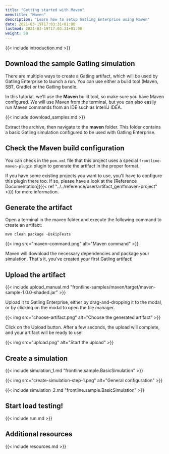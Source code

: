```yaml
---
title: "Getting started with Maven"
menutitle: "Maven"
description: "Learn how to setup Gatling Enterprise using Maven"
date: 2021-03-19T17:03:31+01:00
lastmod: 2021-03-19T17:03:31+01:00
weight: 50
---
```


{{< include introduction.md >}}

## Download the sample Gatling simulation

There are multiple ways to create a Gatling artifact, which will be used by Gatling Enterprise to launch a run.
You can use either a build tool (Maven, SBT, Gradle) or the Gatling bundle.

In this tutorial, we'll use the **Maven** build tool, so make sure you have Maven configured.
We will use Maven from the terminal, but you can also easily run Maven commands from an IDE such as IntelliJ IDEA.

{{< include download_samples.md >}}

Extract the archive, then navigate to the **maven** folder.
This folder contains a basic Gatling simulation configured to be used with Gatling Enterprise.

## Check the Maven build configuration

You can check in the `pom.xml` file that this project uses a special `frontline-maven-plugin` plugin to generate the artifact in the proper format.

If you have some existing projects you want to use, you'll have to configure this plugin there too.
If so, please have a look at the [Reference Documentation]({{< ref "../../reference/user/artifact_gen#maven-project" >}}) for more information.

## Generate the artifact

Open a terminal in the maven folder and execute the following command to create an artifact:

```console
mvn clean package -DskipTests
```

{{< img src="maven-command.png" alt="Maven command" >}}

Maven will download the necessary dependencies and package your simulation.
That's it, you've created your first Gatling artifact!

## Upload the artifact

{{< include upload_manual.md "frontline-samples/maven/target/maven-sample-1.0.0-shaded.jar" >}}

Upload it to Gatling Enterprise, either by drag-and-dropping it to the modal, or by clicking on the modal to open the file manager.

{{< img src="choose-artifact.png" alt="Choose the generated artifact" >}}

Click on the Upload button. After a few seconds, the upload will complete, and your artifact will be ready to use!

{{< img src="upload.png" alt="Start the upload" >}}

## Create a simulation

{{< include simulation_1.md "frontline.sample.BasicSimulation" >}}

{{< img src="create-simulation-step-1.png" alt="General configuration" >}}

{{< include simulation_2.md "frontline.sample.BasicSimulation" >}}

## Start load testing!

{{< include run.md >}}

## Additional resources

{{< include resources.md >}}
